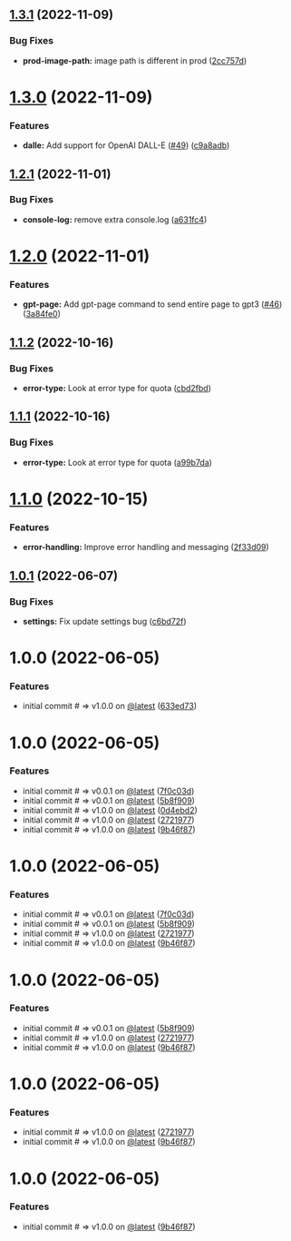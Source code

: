 ## [1.3.1](https://github.com/briansunter/logseq-plugin-gpt3-openai/compare/v1.3.0...v1.3.1) (2022-11-09)


### Bug Fixes

* **prod-image-path:** image path is different in prod ([2cc757d](https://github.com/briansunter/logseq-plugin-gpt3-openai/commit/2cc757dee751efb7eed6b3ada76baf4aa54ad828))

# [1.3.0](https://github.com/briansunter/logseq-plugin-gpt3-openai/compare/v1.2.1...v1.3.0) (2022-11-09)


### Features

* **dalle:** Add support for OpenAI DALL-E ([#49](https://github.com/briansunter/logseq-plugin-gpt3-openai/issues/49)) ([c9a8adb](https://github.com/briansunter/logseq-plugin-gpt3-openai/commit/c9a8adb96cd79680f4b0c2d2628835797cfe0e1c))

## [1.2.1](https://github.com/briansunter/logseq-plugin-gpt3-openai/compare/v1.2.0...v1.2.1) (2022-11-01)


### Bug Fixes

* **console-log:** remove extra console.log ([a631fc4](https://github.com/briansunter/logseq-plugin-gpt3-openai/commit/a631fc45172a13f9a6d0a7479666143245aa00b2))

# [1.2.0](https://github.com/briansunter/logseq-plugin-gpt3-openai/compare/v1.1.2...v1.2.0) (2022-11-01)


### Features

* **gpt-page:** Add gpt-page command to send entire page to gpt3  ([#46](https://github.com/briansunter/logseq-plugin-gpt3-openai/issues/46)) ([3a84fe0](https://github.com/briansunter/logseq-plugin-gpt3-openai/commit/3a84fe05344a92bcfe5b2089ec2e38f6e56e4a3d))

## [1.1.2](https://github.com/briansunter/logseq-plugin-gpt3-openai/compare/v1.1.1...v1.1.2) (2022-10-16)


### Bug Fixes

* **error-type:** Look at error type for quota ([cbd2fbd](https://github.com/briansunter/logseq-plugin-gpt3-openai/commit/cbd2fbdf40ee9ff4a3407d5fcd90440afa800cf6))

## [1.1.1](https://github.com/briansunter/logseq-plugin-gpt3-openai/compare/v1.1.0...v1.1.1) (2022-10-16)


### Bug Fixes

* **error-type:** Look at error type for quota ([a99b7da](https://github.com/briansunter/logseq-plugin-gpt3-openai/commit/a99b7da03796f2ef32eebbdc98dabee39662a438))

# [1.1.0](https://github.com/briansunter/logseq-plugin-gpt3-openai/compare/v1.0.1...v1.1.0) (2022-10-15)


### Features

* **error-handling:** Improve error handling and messaging ([2f33d09](https://github.com/briansunter/logseq-plugin-gpt3-openai/commit/2f33d09825288cc703855c4b41600204691cc9cf))

## [1.0.1](https://github.com/briansunter/logseq-plugin-gpt3-openai/compare/v1.0.0...v1.0.1) (2022-06-07)


### Bug Fixes

* **settings:** Fix update settings bug ([c6bd72f](https://github.com/briansunter/logseq-plugin-gpt3-openai/commit/c6bd72f019b07b010e9e11adafa812c6af96f59a))

# 1.0.0 (2022-06-05)


### Features

* initial commit # => v1.0.0 on [@latest](https://github.com/latest) ([633ed73](https://github.com/briansunter/logseq-plugin-gpt3-openai/commit/633ed7349751718618a70efef1a8a80915c158f4))

# 1.0.0 (2022-06-05)


### Features

* initial commit # => v0.0.1 on [@latest](https://github.com/latest) ([7f0c03d](https://github.com/briansunter/logseq-plugin-gpt3-openai/commit/7f0c03d3081d6b664737101091c5beed17cf235d))
* initial commit # => v0.0.1 on [@latest](https://github.com/latest) ([5b8f909](https://github.com/briansunter/logseq-plugin-gpt3-openai/commit/5b8f90942eb76cb37bc10598a950ba71901f6671))
* initial commit # => v1.0.0 on [@latest](https://github.com/latest) ([0d4ebd2](https://github.com/briansunter/logseq-plugin-gpt3-openai/commit/0d4ebd204a9ed1c86114edeb75f038a51f4d2e0b))
* initial commit # => v1.0.0 on [@latest](https://github.com/latest) ([2721977](https://github.com/briansunter/logseq-plugin-gpt3-openai/commit/27219772f686e63deb47d4b223acf7a706ecca76))
* initial commit # => v1.0.0 on [@latest](https://github.com/latest) ([9b46f87](https://github.com/briansunter/logseq-plugin-gpt3-openai/commit/9b46f87816dbb3755a7ee850391998a6429f54f8))

# 1.0.0 (2022-06-05)


### Features

* initial commit # => v0.0.1 on [@latest](https://github.com/latest) ([7f0c03d](https://github.com/briansunter/logseq-plugin-gpt3-openai/commit/7f0c03d3081d6b664737101091c5beed17cf235d))
* initial commit # => v0.0.1 on [@latest](https://github.com/latest) ([5b8f909](https://github.com/briansunter/logseq-plugin-gpt3-openai/commit/5b8f90942eb76cb37bc10598a950ba71901f6671))
* initial commit # => v1.0.0 on [@latest](https://github.com/latest) ([2721977](https://github.com/briansunter/logseq-plugin-gpt3-openai/commit/27219772f686e63deb47d4b223acf7a706ecca76))
* initial commit # => v1.0.0 on [@latest](https://github.com/latest) ([9b46f87](https://github.com/briansunter/logseq-plugin-gpt3-openai/commit/9b46f87816dbb3755a7ee850391998a6429f54f8))

# 1.0.0 (2022-06-05)


### Features

* initial commit # => v0.0.1 on [@latest](https://github.com/latest) ([5b8f909](https://github.com/briansunter/logseq-plugin-gpt3-openai/commit/5b8f90942eb76cb37bc10598a950ba71901f6671))
* initial commit # => v1.0.0 on [@latest](https://github.com/latest) ([2721977](https://github.com/briansunter/logseq-plugin-gpt3-openai/commit/27219772f686e63deb47d4b223acf7a706ecca76))
* initial commit # => v1.0.0 on [@latest](https://github.com/latest) ([9b46f87](https://github.com/briansunter/logseq-plugin-gpt3-openai/commit/9b46f87816dbb3755a7ee850391998a6429f54f8))

# 1.0.0 (2022-06-05)


### Features

* initial commit # => v1.0.0 on [@latest](https://github.com/latest) ([2721977](https://github.com/briansunter/logseq-plugin-gpt3-openai/commit/27219772f686e63deb47d4b223acf7a706ecca76))
* initial commit # => v1.0.0 on [@latest](https://github.com/latest) ([9b46f87](https://github.com/briansunter/logseq-plugin-gpt3-openai/commit/9b46f87816dbb3755a7ee850391998a6429f54f8))

# 1.0.0 (2022-06-05)


### Features

* initial commit # => v1.0.0 on [@latest](https://github.com/latest) ([9b46f87](https://github.com/briansunter/logseq-plugin-gpt3-openai/commit/9b46f87816dbb3755a7ee850391998a6429f54f8))
